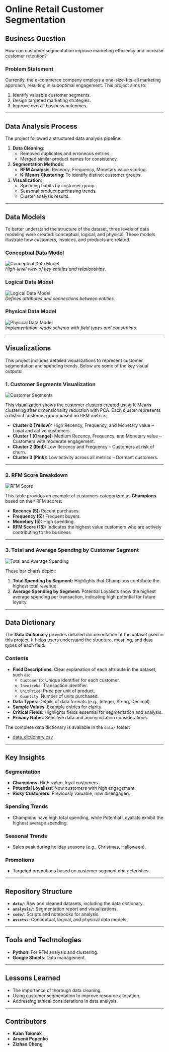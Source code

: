 # Online Retail Customer Segmentation

## Business Question
How can customer segmentation improve marketing efficiency and increase customer retention?

### Problem Statement
Currently, the e-commerce company employs a one-size-fits-all marketing approach, resulting in suboptimal engagement. This project aims to:
1. Identify valuable customer segments.
2. Design targeted marketing strategies.
3. Improve overall business outcomes.

---

## Data Analysis Process

The project followed a structured data analysis pipeline:
1. **Data Cleaning**:
    - Removed duplicates and erroneous entries.
    - Merged similar product names for consistency.
2. **Segmentation Methods**:
    - **RFM Analysis**: Recency, Frequency, Monetary value scoring.
    - **K-Means Clustering**: To identify distinct customer groups.
3. **Visualization**:
    - Spending habits by customer group.
    - Seasonal product purchasing trends.
    - Cluster analysis results.

---

## Data Models

To better understand the structure of the dataset, three levels of data modeling were created: conceptual, logical, and physical. These models illustrate how customers, invoices, and products are related.

### Conceptual Data Model
![Conceptual Data Model](assets/conceptual_model.png)  
*High-level view of key entities and relationships.*

### Logical Data Model
![Logical Data Model](assets/logical_data_model.png)  
*Defines attributes and connections between entities.*

### Physical Data Model
![Physical Data Model](assets/physical_data_model.png)  
*Implementation-ready schema with field types and constraints.*

---

## Visualizations

This project includes detailed visualizations to represent customer segmentation and spending trends. Below are some of the key visual outputs:

### 1. Customer Segments Visualization
![Customer Segments](analysis/visualizations/customer_segments.png)

This visualization shows the customer clusters created using K-Means clustering after dimensionality reduction with PCA. Each cluster represents a distinct customer group based on RFM metrics:
- **Cluster 0 (Yellow):** High Recency, Frequency, and Monetary value – Loyal and active customers.
- **Cluster 1 (Orange):** Medium Recency, Frequency, and Monetary value – Customers with moderate engagement.
- **Cluster 2 (Red):** Low Recency and Frequency – Customers at risk of churn.
- **Cluster 3 (Pink):** Low activity across all metrics – Dormant customers.

---

### 2. RFM Score Breakdown
![RFM Score](analysis/visualizations/rfm_score.png)

This table provides an example of customers categorized as **Champions** based on their RFM scores:
- **Recency (5):** Recent purchases.
- **Frequency (5):** Frequent buyers.
- **Monetary (5):** High spending.
- **RFM Score (15):** Indicates the highest value customers who are actively contributing to the business

---

### 3. Total and Average Spending by Customer Segment
![Total and Average Spending](analysis/visualizations/total_avg_customer_spending.png)

These bar charts depict:
1. **Total Spending by Segment:** Highlights that Champions contribute the highest total revenue.
2. **Average Spending by Segment:** Potential Loyalists show the highest average spending per transaction, indicating high potential for future loyalty.

---

## Data Dictionary
The **Data Dictionary** provides detailed documentation of the dataset used in this project. It helps users understand the structure, meaning, and data types of each field.

### Contents
- **Field Descriptions**: Clear explanation of each attribute in the dataset, such as:
  - `CustomerID`: Unique identifier for each customer.
  - `InvoiceNo`: Transaction identifier.
  - `UnitPrice`: Price per unit of product.
  - `Quantity`: Number of units purchased.
- **Data Types**: Details of data formats (e.g., Integer, String, Decimal).
- **Sample Values**: Example entries for clarity.
- **Critical Fields**: Highlights fields essential for segmentation and analysis.
- **Privacy Notes**: Sensitive data and anonymization considerations.

The complete data dictionary is available in the `data/` folder:  
- [data_dictionary.csv](data/data_dictionary.csv)

---

## Key Insights

### Segmentation
- **Champions**: High-value, loyal customers.
- **Potential Loyalists**: New customers with high engagement.
- **Risky Customers**: Previously valuable, now disengaged.
  
### Spending Trends
- Champions have high total spending, while Potential Loyalists exhibit the highest average spending.

### Seasonal Trends
- Sales peak during holiday seasons (e.g., Christmas, Halloween).

### Promotions
- Targeted promotions based on customer segment characteristics.

---

## Repository Structure
- **`data/`**: Raw and cleaned datasets, including the data dictionary.
- **`analysis/`**: Segmentation report and visualizations.
- **`code/`**: Scripts and notebooks for analysis.
- **`assets/`**: Conceptual, logical, and physical data models.

---

## Tools and Technologies
- **Python**: For RFM analysis and clustering.
- **Google Sheets**: Data management.

---

## Lessons Learned
- The importance of thorough data cleaning.
- Using customer segmentation to improve resource allocation.
- Addressing ethical considerations in data analysis.

---

## Contributors
- **Kaan Tokmak**
- **Arsenii Popenko**
- **Zizhao Cheng**
